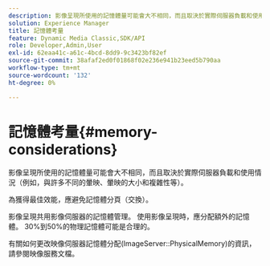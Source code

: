 ```yaml
---
description: 影像呈現所使用的記憶體量可能會大不相同，而且取決於實際伺服器負載和使用情況（例如，與許多不同的暈映、暈映的大小和複雜性等）。
solution: Experience Manager
title: 記憶體考量
feature: Dynamic Media Classic,SDK/API
role: Developer,Admin,User
exl-id: 62eaa41c-a61c-4bcd-8dd9-9c3423bf82ef
source-git-commit: 38afaf2ed0f01868f02e236e941b23eed5b790aa
workflow-type: tm+mt
source-wordcount: '132'
ht-degree: 0%

---
```


# 記憶體考量{#memory-considerations}

影像呈現所使用的記憶體量可能會大不相同，而且取決於實際伺服器負載和使用情況（例如，與許多不同的暈映、暈映的大小和複雜性等）。

為獲得最佳效能，應避免記憶體分頁（交換）。

影像呈現共用影像伺服器的記憶體管理。 使用影像呈現時，應分配額外的記憶體。 30%到50%的物理記憶體可能是合理的。

有關如何更改映像伺服器記憶體分配(ImageServer::PhysicalMemory)的資訊，請參閱映像服務文檔。
